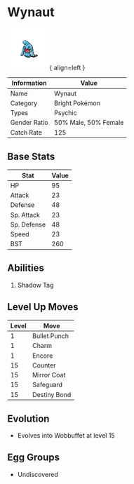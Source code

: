 # Wynaut

![Wynaut](../images/pokemon/360.png){ align=left }

| Information | Value |
|------------|--------|
| Name | Wynaut |
| Category | Bright Pokémon |
| Types | Psychic |
| Gender Ratio | 50% Male, 50% Female |
| Catch Rate | 125 |

## Base Stats

| Stat | Value |
|------|-------|
| HP | 95 |
| Attack | 23 |
| Defense | 48 |
| Sp. Attack | 23 |
| Sp. Defense | 48 |
| Speed | 23 |
| BST | 260 |

## Abilities
1. Shadow Tag

## Level Up Moves
| Level | Move |
|-------|------|
| 1 | Bullet Punch |
| 1 | Charm |
| 1 | Encore |
| 15 | Counter |
| 15 | Mirror Coat |
| 15 | Safeguard |
| 15 | Destiny Bond |

## Evolution
- Evolves into Wobbuffet at level 15

## Egg Groups
- Undiscovered
